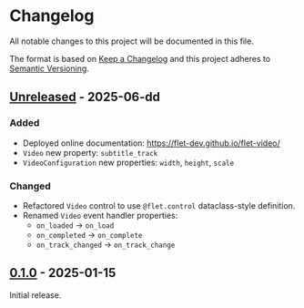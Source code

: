 # Changelog

All notable changes to this project will be documented in this file.

The format is based on [Keep a Changelog](http://keepachangelog.com/en/1.0.0/)
and this project adheres to [Semantic Versioning](http://semver.org/spec/v2.0.0.html).

## [Unreleased] - 2025-06-dd

### Added

- Deployed online documentation: https://flet-dev.github.io/flet-video/
- `Video` new property: `subtitle_track`
- `VideoConfiguration` new properties: `width`, `height`, `scale`

### Changed

- Refactored `Video` control to use `@flet.control` dataclass-style definition.
- Renamed `Video` event handler properties:
  - `on_loaded` → `on_load`
  - `on_completed` → `on_complete`
  - `on_track_changed` → `on_track_change`

## [0.1.0] - 2025-01-15

Initial release.


[Unreleased]: https://github.com/flet-dev/flet-video/compare/0.1.0...HEAD
[0.1.0]: https://github.com/flet-dev/flet-video/releases/tag/0.1.0